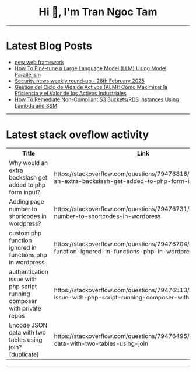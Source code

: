 <h1 align="center">Hi 👋, I'm Tran Ngoc Tam</h1>

---

# Latest Blog Posts 
<!-- BLOG-POST-LIST:START -->
- [new web framework](https://dev.to/m__mdy__m/new-web-framework-42f5)
- [How To Fine-tune a Large Language Model &lpar;LLM&rpar; Using Model Parallelism](https://dev.to/sudoconsultants/how-to-fine-tune-a-large-language-model-llm-using-model-parallelism-55h2)
- [Security news weekly round-up - 28th February 2025](https://dev.to/ziizium/security-news-weekly-round-up-28th-february-2025-56k7)
- [Gestión del Ciclo de Vida de Activos &lpar;ALM&rpar;: Cómo Maximizar la Eficiencia y el Valor de los Activos Industriales](https://dev.to/easymaint_software_7375bc/gestion-del-ciclo-de-vida-de-activos-alm-como-maximizar-la-eficiencia-y-el-valor-de-los-activos-3fla)
- [How To Remediate Non-Compliant S3 Buckets/RDS Instances Using Lambda and SSM](https://dev.to/sudoconsultants/how-to-remediate-non-compliant-s3-bucketsrds-instances-using-lambda-and-ssm-440p)
<!-- BLOG-POST-LIST:END -->

---

# Latest stack oveflow activity
<table>
  <tr><th>Title</th><th>Link</th></tr>
  <!-- STACKOVERFLOW:START --><tr><td>Why would an extra backslash get added to php form input?</td><td>https://stackoverflow.com/questions/79476816/why-would-an-extra-backslash-get-added-to-php-form-input</td></tr><tr><td>Adding page number to shortcodes in wordpress?</td><td>https://stackoverflow.com/questions/79476731/adding-page-number-to-shortcodes-in-wordpress</td></tr><tr><td>custom php function ignored in functions.php in wordpress</td><td>https://stackoverflow.com/questions/79476704/custom-php-function-ignored-in-functions-php-in-wordpress</td></tr><tr><td>authentication issue with php script running composer with private repos</td><td>https://stackoverflow.com/questions/79476513/authentication-issue-with-php-script-running-composer-with-private-repos</td></tr><tr><td>Encode JSON data with two tables using join? [duplicate]</td><td>https://stackoverflow.com/questions/79476495/encode-json-data-with-two-tables-using-join</td></tr><!-- STACKOVERFLOW:END -->
</table>

---


